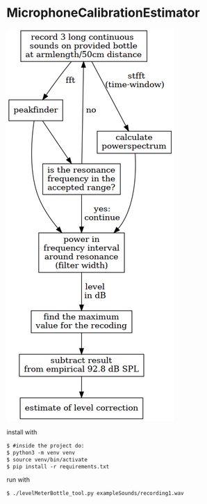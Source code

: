 # MicrophoneCalibrationEstimator

![plot](./workingPrinciple.png)



install with
```console
$ #inside the project do:
$ python3 -m venv venv
$ source venv/bin/activate
$ pip install -r requirements.txt 
```
   



run with
```console
$ ./levelMeterBottle_tool.py exampleSounds/recording1.wav 
```
